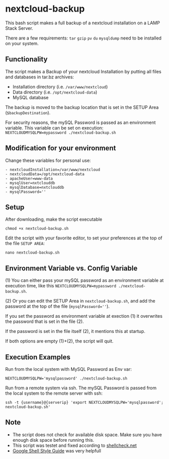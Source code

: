 # nextcloud-backup
  
This bash script makes a full backup of a nextcloud installation on a LAMP Stack Server.

There are a few requirements: `tar` `gzip` `pv` `du` `mysqldump` need to be installed on your system.  
  
## Functionality  

The script makes a Backup of your nextcloud Installation by putting all files and databases in tar.bz archives:   

- Installation directory (i.e. `/var/www/nextcloud`)
- Data directory (i.e. `/opt/nextcloud-data`)
- MySQL database

The backup is moved to the backup location that is set in the SETUP Area (`$backupDestination`).

For security reasons, the mySQL Password is passed as an environment variable.
This variable can be set on execution: `NEXTCLOUDMYSQLPW=mypassword ./nextcloud-backup.sh`

## Modification for your environment

Change these variables for personal use:
``` - backupDestination=/home/{USERDIR}
- nextcloudInstallation=/var/www/nextcloud
- nextcloudData=/opt/nextcloud-data
- apacheUser=www-data
- mysqlUser=nxtclouddb
- mysqlDatabase=nxtclouddb
- mysqlPassword=''
```

## Setup

After downloading, make the script executable

    chmod +x nextcloud-backup.sh

Edit the script with your favorite editor, to set your preferences at the top of the file `SETUP AREA`:

    nano nextcloud-backup.sh

## Environment Variable vs. Config Variable

(1) You can either pass your mySQL password as an environment variable at execution time, like this `NEXTCLOUDMYSQLPW=mypassword ./nextcloud-backup.sh`. 

(2) Or you can edit the SETUP Area in `nextcloud-backup.sh`, and add the password at the top of the file (`mysqlPassword=''`). 

If you set the password as environment variable at exection (1) it overwrites the password that is set in the file (2). 

If the password is set in the file itself (2), it mentions this at startup.

If both options are empty (1)+(2), the script will quit. 

## Execution Examples
Run from the local system with MySQL Password as Env var:

    NEXTCLOUDMYSQLPW='mysqlpassword' ./nextcloud-backup.sh

Run from a remote system via ssh. The mySQL Password is passed from the local system to the remote server with ssh:

    ssh -t {username}@{serverip} 'export NEXTCLOUDMYSQLPW='mysqlpassword'; nextcloud-backup.sh'

## Note

- The script does not check for available disk space. Make sure you have enough disk space before running this.
- This script was testet and fixed according to [shellcheck.net](https://shellcheck.net)
- [Google Shell Style Guide](https://google.github.io/styleguide/shellguide.html#s1.1-which-shell-to-use) was very helpfull
